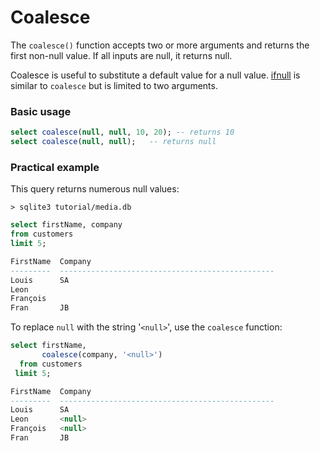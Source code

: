 # Coalesce

The `coalesce()` function accepts two or more arguments and returns the first non-null value. If all inputs are null, it returns null.

Coalesce is useful to substitute a default value for a null value. [ifnull](IfNull.md) is similar to `coalesce` but is limited to two arguments.

### Basic usage
```sql
select coalesce(null, null, 10, 20); -- returns 10
select coalesce(null, null);   -- returns null
```

### Practical example

This query returns numerous null values:

`> sqlite3 tutorial/media.db`
```sql
select firstName, company
from customers
limit 5;

FirstName  Company
---------  ------------------------------------------------
Louis      SA
Leon
François
Fran       JB
```

To replace `null` with the string '`<null>`', use the `coalesce` function:

```sql
select firstName,
       coalesce(company, '<null>')
  from customers
 limit 5;

FirstName  Company
---------  ------------------------------------------------
Louis      SA
Leon       <null>
François   <null>
Fran       JB
```
